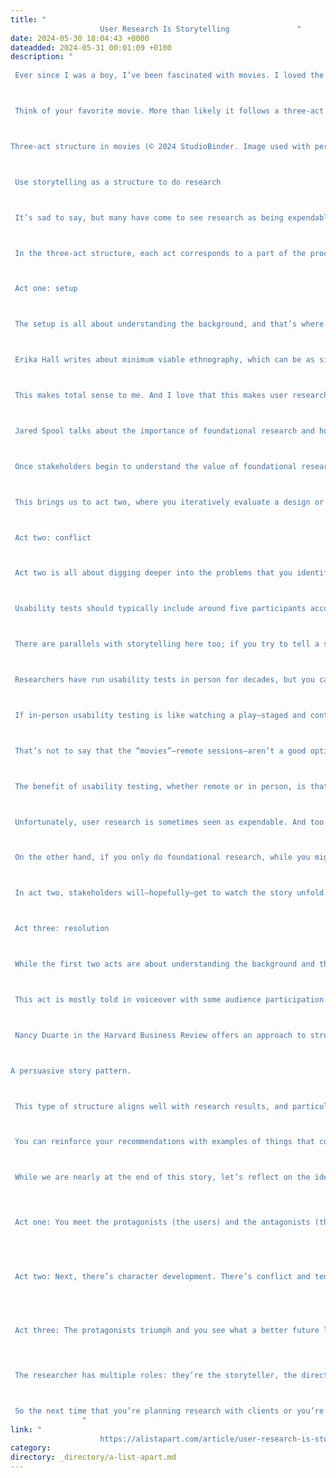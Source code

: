 ```yaml
---
title: "
					User Research Is Storytelling				"
date: 2024-05-30 18:04:43 +0000
dateadded: 2024-05-31 00:01:09 +0100
description: "
					
 Ever since I was a boy, I’ve been fascinated with movies. I loved the characters and the excitement—but most of all the stories. I wanted to be an actor. And I believed that I’d get to do the things that Indiana Jones did and go on exciting adventures. I even dreamed up ideas for movies that my friends and I could make and star in. But they never went any further. I did, however, end up working in user experience (UX). Now, I realize that there’s an element of theater to UX—I hadn’t really considered it before, but user research is storytelling. And to get the most out of user research, you need to tell a good story where you bring stakeholders—the product team and decision makers—along and get them interested in learning more. 



 Think of your favorite movie. More than likely it follows a three-act structure that’s commonly seen in storytelling: the setup, the conflict, and the resolution. The first act shows what exists today, and it helps you get to know the characters and the challenges and problems that they face. Act two introduces the conflict, where the action is. Here, problems grow or get worse. And the third and final act is the resolution. This is where the issues are resolved and the characters learn and change. I believe that this structure is also a great way to think about user research, and I think that it can be especially helpful in explaining user research to others. 



Three-act structure in movies (© 2024 StudioBinder. Image used with permission from StudioBinder.).



 Use storytelling as a structure to do research 



 It’s sad to say, but many have come to see research as being expendable. If budgets or timelines are tight, research tends to be one of the first things to go. Instead of investing in research, some product managers rely on designers or—worse—their own opinion to make the “right” choices for users based on their experience or accepted best practices. That may get teams some of the way, but that approach can so easily miss out on solving users’ real problems. To remain user-centered, this is something we should avoid. User research elevates design. It keeps it on track, pointing to problems and opportunities. Being aware of the issues with your product and reacting to them can help you stay ahead of your competitors. 



 In the three-act structure, each act corresponds to a part of the process, and each part is critical to telling the whole story. Let’s look at the different acts and how they align with user research. 



 Act one: setup 



 The setup is all about understanding the background, and that’s where foundational research comes in. Foundational research (also called generative, discovery, or initial research) helps you understand users and identify their problems. You’re learning about what exists today, the challenges users have, and how the challenges affect them—just like in the movies. To do foundational research, you can conduct contextual inquiries or diary studies (or both!), which can help you start to identify problems as well as opportunities. It doesn’t need to be a huge investment in time or money. 



 Erika Hall writes about minimum viable ethnography, which can be as simple as spending 15 minutes with a user and asking them one thing: “‘Walk me through your day yesterday.’ That’s it. Present that one request. Shut up and listen to them for 15 minutes. Do your damndest to keep yourself and your interests out of it. Bam, you’re doing ethnography.” According to Hall, “[This] will probably prove quite illuminating. In the highly unlikely case that you didn’t learn anything new or useful, carry on with enhanced confidence in your direction.”&nbsp;&nbsp; 



 This makes total sense to me. And I love that this makes user research so accessible. You don’t need to prepare a lot of documentation; you can just recruit participants and do it! This can yield a wealth of information about your users, and it’ll help you better understand them and what’s going on in their lives. That’s really what act one is all about: understanding where users are coming from.&nbsp; 



 Jared Spool talks about the importance of foundational research and how it should form the bulk of your research. If you can draw from any additional user data that you can get your hands on, such as surveys or analytics, that can supplement what you’ve heard in the foundational studies or even point to areas that need further investigation. Together, all this data paints a clearer picture of the state of things and all its shortcomings. And that’s the beginning of a compelling story. It’s the point in the plot where you realize that the main characters—or the users in this case—are facing challenges that they need to overcome. Like in the movies, this is where you start to build empathy for the characters and root for them to succeed. And hopefully stakeholders are now doing the same. Their sympathy may be with their business, which could be losing money because users can’t complete certain tasks. Or maybe they do empathize with users’ struggles. Either way, act one is your initial hook to get the stakeholders interested and invested. 



 Once stakeholders begin to understand the value of foundational research, that can open doors to more opportunities that involve users in the decision-making process. And that can guide product teams toward being more user-centered. This benefits everyone—users, the product, and stakeholders. It’s like winning an Oscar in movie terms—it often leads to your product being well received and successful. And this can be an incentive for stakeholders to repeat this process with other products. Storytelling is the key to this process, and knowing how to tell a good story is the only way to get stakeholders to really care about doing more research.&nbsp; 



 This brings us to act two, where you iteratively evaluate a design or concept to see whether it addresses the issues. 



 Act two: conflict 



 Act two is all about digging deeper into the problems that you identified in act one. This usually involves directional research, such as usability tests, where you assess a potential solution (such as a design) to see whether it addresses the issues that you found. The issues could include unmet needs or problems with a flow or process that’s tripping users up. Like act two in a movie, more issues will crop up along the way. It’s here that you learn more about the characters as they grow and develop through this act.&nbsp; 



 Usability tests should typically include around five participants according to Jakob Nielsen, who found that that number of users can usually identify most of the problems: “As you add more and more users, you learn less and less because you will keep seeing the same things again and again… After the fifth user, you are wasting your time by observing the same findings repeatedly but not learning much new.”&nbsp; 



 There are parallels with storytelling here too; if you try to tell a story with too many characters, the plot may get lost. Having fewer participants means that each user’s struggles will be more memorable and easier to relay to other stakeholders when talking about the research. This can help convey the issues that need to be addressed while also highlighting the value of doing the research in the first place. 



 Researchers have run usability tests in person for decades, but you can also conduct usability tests remotely using tools like Microsoft Teams, Zoom, or other teleconferencing software. This approach has become increasingly popular since the beginning of the pandemic, and it works well. You can think of in-person usability tests like going to a play and remote sessions as more like watching a movie. There are advantages and disadvantages to each. In-person usability research is a much richer experience. Stakeholders can experience the sessions with other stakeholders. You also get real-time reactions—including surprise, agreement, disagreement, and discussions about what they’re seeing. Much like going to a play, where audiences get to take in the stage, the costumes, the lighting, and the actors’ interactions, in-person research lets you see users up close, including their body language, how they interact with the moderator, and how the scene is set up. 



 If in-person usability testing is like watching a play—staged and controlled—then conducting usability testing in the field is like immersive theater where any two sessions might be very different from one another. You can take usability testing into the field by creating a replica of the space where users interact with the product and then conduct your research there. Or you can go out to meet users at their location to do your research. With either option, you get to see how things work in context, things come up that wouldn’t have in a lab environment—and conversion can shift in entirely different directions. As researchers, you have less control over how these sessions go, but this can sometimes help you understand users even better. Meeting users where they are can provide clues to the external forces that could be affecting how they use your product. In-person usability tests provide another level of detail that’s often missing from remote usability tests.&nbsp; 



 That’s not to say that the “movies”—remote sessions—aren’t a good option. Remote sessions can reach a wider audience. They allow a lot more stakeholders to be involved in the research and to see what’s going on. And they open the doors to a much wider geographical pool of users. But with any remote session there is the potential of time wasted if participants can’t log in or get their microphone working.&nbsp; 



 The benefit of usability testing, whether remote or in person, is that you get to see real users interact with the designs in real time, and you can ask them questions to understand their thought processes and grasp of the solution. This can help you not only identify problems but also glean why they’re problems in the first place. Furthermore, you can test hypotheses and gauge whether your thinking is correct. By the end of the sessions, you’ll have a much clearer picture of how usable the designs are and whether they work for their intended purposes. Act two is the heart of the story—where the excitement is—but there can be surprises too. This is equally true of usability tests. Often, participants will say unexpected things, which change the way that you look at things—and these twists in the story can move things in new directions.&nbsp; 



 Unfortunately, user research is sometimes seen as expendable. And too often usability testing is the only research process that some stakeholders think that they ever need. In fact, if the designs that you’re evaluating in the usability test aren’t grounded in a solid understanding of your users (foundational research), there’s not much to be gained by doing usability testing in the first place. That’s because you’re narrowing the focus of what you’re getting feedback on, without understanding the users' needs. As a result, there’s no way of knowing whether the designs might solve a problem that users have. It’s only feedback on a particular design in the context of a usability test.&nbsp;&nbsp; 



 On the other hand, if you only do foundational research, while you might have set out to solve the right problem, you won’t know whether the thing that you’re building will actually solve that. This illustrates the importance of doing both foundational and directional research.&nbsp; 



 In act two, stakeholders will—hopefully—get to watch the story unfold in the user sessions, which creates the conflict and tension in the current design by surfacing their highs and lows. And in turn, this can help motivate stakeholders to address the issues that come up. 



 Act three: resolution 



 While the first two acts are about understanding the background and the tensions that can propel stakeholders into action, the third part is about resolving the problems from the first two acts. While it’s important to have an audience for the first two acts, it’s crucial that they stick around for the final act. That means the whole product team, including developers, UX practitioners, business analysts, delivery managers, product managers, and any other stakeholders that have a say in the next steps. It allows the whole team to hear users’ feedback together, ask questions, and discuss what’s possible within the project’s constraints. And it lets the UX research and design teams clarify, suggest alternatives, or give more context behind their decisions. So you can get everyone on the same page and get agreement on the way forward. 



 This act is mostly told in voiceover with some audience participation. The researcher is the narrator, who paints a picture of the issues and what the future of the product could look like given the things that the team has learned. They give the stakeholders their recommendations and their guidance on creating this vision. 



 Nancy Duarte in the Harvard Business Review offers an approach to structuring presentations that follow a persuasive story. “The most effective presenters use the same techniques as great storytellers: By reminding people of the status quo and then revealing the path to a better way, they set up a conflict that needs to be resolved,” writes Duarte. “That tension helps them persuade the audience to adopt a new mindset or behave differently.” 



A persuasive story pattern.



 This type of structure aligns well with research results, and particularly results from usability tests. It provides evidence for “what is”—the problems that you’ve identified. And “what could be”—your recommendations on how to address them. And so on and so forth. 



 You can reinforce your recommendations with examples of things that competitors are doing that could address these issues or with examples where competitors are gaining an edge. Or they can be visual, like quick mockups of how a new design could look that solves a problem. These can help generate conversation and momentum. And this continues until the end of the session when you’ve wrapped everything up in the conclusion by summarizing the main issues and suggesting a way forward. This is the part where you reiterate the main themes or problems and what they mean for the product—the denouement of the story. This stage gives stakeholders the next steps and hopefully the momentum to take those steps! 



 While we are nearly at the end of this story, let’s reflect on the idea that user research is storytelling. All the elements of a good story are there in the three-act structure of user research:&nbsp; 



 
 Act one: You meet the protagonists (the users) and the antagonists (the problems affecting users). This is the beginning of the plot. In act one, researchers might use methods including contextual inquiry, ethnography, diary studies, surveys, and analytics. The output of these methods can include personas, empathy maps, user journeys, and analytics dashboards. 
 



 
 Act two: Next, there’s character development. There’s conflict and tension as the protagonists encounter problems and challenges, which they must overcome. In act two, researchers might use methods including usability testing, competitive benchmarking, and heuristics evaluation. The output of these can include usability findings reports, UX strategy documents, usability guidelines, and best practices. 
 



 
 Act three: The protagonists triumph and you see what a better future looks like. In act three, researchers may use methods including presentation decks, storytelling, and digital media. The output of these can be: presentation decks, video clips, audio clips, and pictures.&nbsp; 
 



 The researcher has multiple roles: they’re the storyteller, the director, and the producer. The participants have a small role, but they are significant characters (in the research). And the stakeholders are the audience. But the most important thing is to get the story right and to use storytelling to tell users’ stories through research. By the end, the stakeholders should walk away with a purpose and an eagerness to resolve the product’s ills.&nbsp; 



 So the next time that you’re planning research with clients or you’re speaking to stakeholders about research that you’ve done, think about how you can weave in some storytelling. Ultimately, user research is a win-win for everyone, and you just need to get stakeholders interested in how the story ends. 
				"
link: "
					https://alistapart.com/article/user-research-is-storytelling/				"
category:
directory: _directory/a-list-apart.md
---
```

